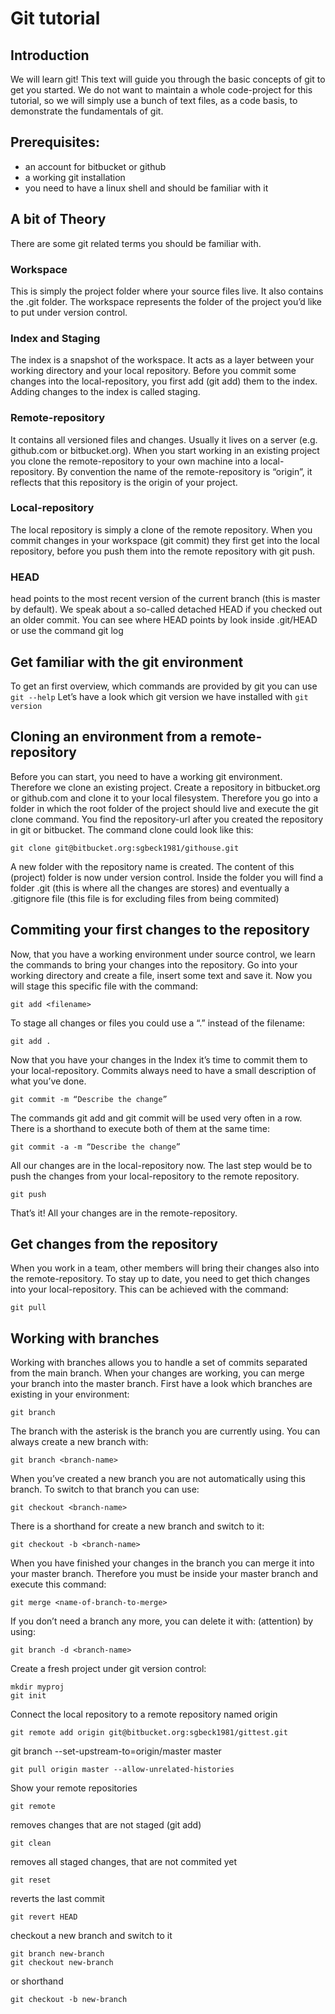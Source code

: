 # Git tutorial
## Introduction
We will learn git! This text will guide you through the basic concepts of git to get you started. We do not want to maintain a whole code-project for this tutorial, so we will simply use a bunch of text files, as a code basis, to demonstrate the fundamentals of git.

## Prerequisites:
- an account for bitbucket or github
- a working git installation
- you need to have a linux shell and should be familiar with it

## A bit of Theory
There are some git related terms you should be familiar with.


### Workspace
This is simply the project folder where your source files live. It also contains the .git folder. The workspace represents the folder of the project you’d like to put under version control.


### Index and Staging
The index is a snapshot of the workspace. It acts as a layer between your working directory and your local repository. Before you commit some changes into the local-repository, you first add (git add) them to the index. Adding changes to the index is called staging.

### Remote-repository
It contains all versioned files and changes. Usually it lives on a server (e.g. github.com or bitbucket.org). When you start working in an existing project you clone the remote-repository to your own machine into a local-repository. By convention the name of the remote-repository is “origin”, it reflects that this repository is the origin of your project.

### Local-repository
The local repository is simply a clone of the remote repository. When you commit changes in your workspace (git commit) they first get into the local repository, before you push them into the remote repository with git push.

### HEAD
head points to the most recent version of the current branch (this is master by default). We speak about a so-called detached HEAD if you checked out an older commit. You can see where HEAD points by look inside .git/HEAD or use the command git log

## Get familiar with the git environment
To get an first overview, which commands are provided by git you can use `git --help`
Let’s have a look which git version we have installed with `git version`

## Cloning an environment from a remote-repository
Before you can start, you need to have a working git environment. Therefore we clone an existing project. Create a repository in bitbucket.org or github.com and clone it to your local filesystem. Therefore you go into a folder in which the root folder of the project should live and execute the git clone <repository-url> command. You find the repository-url after you created the repository in git or bitbucket. The command clone could look like this:
```
git clone git@bitbucket.org:sgbeck1981/githouse.git
```
A new folder with the repository name is created. The content of this (project) folder is now under version control. Inside the folder you will find a folder .git (this is where all the changes are stores) and eventually a .gitignore file (this file is for excluding files from being commited)

## Commiting your first changes to the repository
Now, that you have a working environment under source control, we learn the commands to bring your changes into the repository. Go into your working directory and create a file, insert some text and save it. Now you will stage this specific file with the command:
```
git add <filename>
```

To stage all changes or files you could use a “.” instead of the filename:

```
git add .
```

Now that you have your changes in the Index it’s time to commit them to your local-repository. Commits always need to have a small description of what you’ve done.

```
git commit -m “Describe the change”
```

The commands git add and git commit will be used very often in a row. There is a shorthand to execute both of them at the same time:

```
git commit -a -m “Describe the change”
```

All our changes are in the local-repository now. The last step would be to push the changes from your local-repository to the remote repository.

```
git push
```

That’s it! All your changes are in the remote-repository.

## Get changes from the repository
When you work in a team, other members will bring their changes also into the remote-repository. To stay up to date, you need to get thich changes into your local-repository. This can be achieved with the command:
```
git pull
```

## Working with branches
Working with branches allows you to handle a set of commits separated from the main branch. When your changes are working, you can merge your branch into the master branch. First have a look which branches are existing in your environment:
```
git branch
```
The branch with the asterisk is the branch you are currently using. You can always create a new branch with:
```
git branch <branch-name>
```
When you’ve created a new branch you are not automatically using this branch. To switch to that branch you can use:
```
git checkout <branch-name>
```
There is a shorthand for create a new branch and switch to it:
```
git checkout -b <branch-name>
```
When you have finished your changes in the branch you can merge it into your master branch. Therefore you must be inside your master branch and execute this command:
```
git merge <name-of-branch-to-merge>
```
If you don’t need a branch any more, you can delete it with: (attention) by using:
```
git branch -d <branch-name>
```







Create a fresh project under git version control:
```
mkdir myproj
git init
```

Connect the local repository to a remote repository named origin
```
git remote add origin git@bitbucket.org:sgbeck1981/gittest.git
```

git branch --set-upstream-to=origin/master master
```
git pull origin master --allow-unrelated-histories
```

Show your remote repositories
```
git remote
```

removes changes that are not staged (git add)
```
git clean
```

removes all staged changes, that are not commited yet
```
git reset
```

reverts the last commit
```
git revert HEAD
```

checkout a new branch and switch to it
```
git branch new-branch
git checkout new-branch
```

or shorthand
```
git checkout -b new-branch
```

